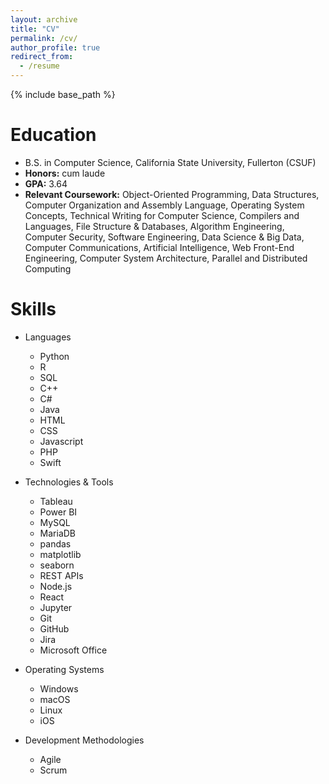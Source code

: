 ```yaml
---
layout: archive
title: "CV"
permalink: /cv/
author_profile: true
redirect_from:
  - /resume
---
```


{% include base_path %}

Education
======
* B.S. in Computer Science, California State University, Fullerton (CSUF)
* **Honors:** cum laude
* **GPA:** 3.64
* **Relevant Coursework:** Object-Oriented Programming, Data Structures, Computer Organization and Assembly
Language, Operating System Concepts, Technical Writing for Computer Science, Compilers and Languages, File
Structure & Databases, Algorithm Engineering, Computer Security, Software Engineering, Data Science & Big
Data, Computer Communications, Artificial Intelligence, Web Front-End Engineering, Computer System
Architecture, Parallel and Distributed Computing

Skills
======
* Languages
  * Python
  * R
  * SQL
  * C++
  * C#
  * Java
  * HTML
  * CSS
  * Javascript
  * PHP
  * Swift

* Technologies & Tools
  * Tableau
  * Power BI
  * MySQL
  * MariaDB
  * pandas
  * matplotlib
  * seaborn
  * REST APIs
  * Node.js
  * React
  * Jupyter
  * Git
  * GitHub
  * Jira
  * Microsoft Office

* Operating Systems
  * Windows
  * macOS
  * Linux
  * iOS
* Development Methodologies
  * Agile
  * Scrum
